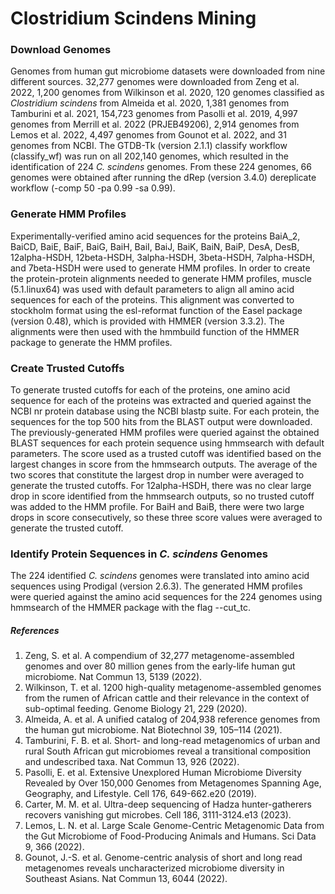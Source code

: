 # Clostridium Scindens Mining

### Download Genomes
Genomes from human gut microbiome datasets were downloaded from nine different sources. 32,277 genomes were downloaded from Zeng et al. 2022, 1,200 genomes from Wilkinson et al. 2020, 120 genomes classified as _Clostridium scindens_ from Almeida et al. 2020, 1,381 genomes from Tamburini et al. 2021, 154,723 genomes from Pasolli et al. 2019, 4,997 genomes from Merrill et al. 2022 (PRJEB49206), 2,914 genomes from Lemos et al. 2022, 4,497 genomes from Gounot et al. 2022, and 31 genomes from NCBI. The GTDB-Tk (version 2.1.1) classify workflow (classify_wf) was run on all 202,140 genomes, which resulted in the identification of 224 _C. scindens_ genomes. From these 224 genomes, 66 genomes were obtained after running the dRep (version 3.4.0) dereplicate workflow (-comp 50 -pa 0.99 -sa 0.99). 

### Generate HMM Profiles
Experimentally-verified amino acid sequences for the proteins BaiA_2, BaiCD, BaiE, BaiF, BaiG, BaiH, BaiI, BaiJ, BaiK, BaiN, BaiP, DesA, DesB, 12alpha-HSDH, 12beta-HSDH, 3alpha-HSDH, 3beta-HSDH, 7alpha-HSDH, and 7beta-HSDH were used to generate HMM profiles. In order to create the protein-protein alignments needed to generate HMM profiles, muscle (5.1.linux64) was used with default parameters to align all amino acid sequences for each of the proteins. This alignment was converted to stockholm format using the esl-reformat function of the Easel package (version 0.48), which is provided with HMMER (version 3.3.2). The alignments were then used with the hmmbuild function of the HMMER package to generate the HMM profiles. 

### Create Trusted Cutoffs
To generate trusted cutoffs for each of the proteins, one amino acid sequence for each of the proteins was extracted and queried against the NCBI nr protein database using the NCBI blastp suite. For each protein, the sequences for the top 500 hits from the BLAST output were downloaded. The previously-generated HMM profiles were queried against the obtained BLAST sequences for each protein sequence using hmmsearch with default parameters. The score used as a trusted cutoff was identified based on the largest changes in score from the hmmsearch outputs. The average of the two scores that constitute the largest drop in number were averaged to generate the trusted cutoffs. For 12alpha-HSDH, there was no clear large drop in score identified from the hmmsearch outputs, so no trusted cutoff was added to the HMM profile. For BaiH and BaiB, there were two large drops in score consecutively, so these three score values were averaged to generate the trusted cutoff. 

### Identify Protein Sequences in _C. scindens_ Genomes
The 224 identified _C. scindens_ genomes were translated into amino acid sequences using Prodigal (version 2.6.3). The generated HMM profiles were queried against the amino acid sequences for the 224 genomes using hmmsearch of the HMMER package with the flag --cut_tc. 

##### References
1. Zeng, S. et al. A compendium of 32,277 metagenome-assembled genomes and over 80 million genes from the early-life human gut microbiome. Nat Commun 13, 5139 (2022).
2. Wilkinson, T. et al. 1200 high-quality metagenome-assembled genomes from the rumen of African cattle and their relevance in the context of sub-optimal feeding. Genome Biology 21, 229 (2020).
3. Almeida, A. et al. A unified catalog of 204,938 reference genomes from the human gut microbiome. Nat Biotechnol 39, 105–114 (2021).
4. Tamburini, F. B. et al. Short- and long-read metagenomics of urban and rural South African gut microbiomes reveal a transitional composition and undescribed taxa. Nat Commun 13, 926 (2022).
5. Pasolli, E. et al. Extensive Unexplored Human Microbiome Diversity Revealed by Over 150,000 Genomes from Metagenomes Spanning Age, Geography, and Lifestyle. Cell 176, 649-662.e20 (2019).
6. Carter, M. M. et al. Ultra-deep sequencing of Hadza hunter-gatherers recovers vanishing gut microbes. Cell 186, 3111-3124.e13 (2023).
7. Lemos, L. N. et al. Large Scale Genome-Centric Metagenomic Data from the Gut Microbiome of Food-Producing Animals and Humans. Sci Data 9, 366 (2022).
8. Gounot, J.-S. et al. Genome-centric analysis of short and long read metagenomes reveals uncharacterized microbiome diversity in Southeast Asians. Nat Commun 13, 6044 (2022).







